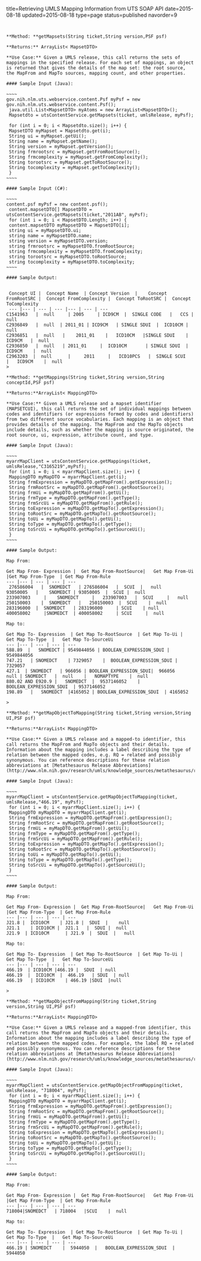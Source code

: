title=Retrieving UMLS Mapping Information from UTS SOAP API
date=2015-08-18
updated=2015-08-18
type=page
status=published
navorder=9
~~~~~~


**Method: **getMapsets(String ticket,String version,PSF psf)

**Returns:** ArrayList< MapsetDTO>

**Use Case:** Given a UMLS release, this call returns the sets of mappings in the specified release. For each set of mappings, an object is returned that gives the details of the map set: the root source, the MapFrom and MapTo sources, mapping count, and other properties.

#### Sample Input (Java):

~~~~
gov.nih.nlm.uts.webservice.content.Psf myPsf = new gov.nih.nlm.uts.webservice.content.Psf();
 java.util.List<MapsetDTO> myAtoms = new ArrayList<MapsetDTO>();
 Mapsetdto = utsContentService.getMapsets(ticket, umlsRelease, myPsf);

 for (int i = 0; i < Mapsetdto.size(); i++) {
 MapsetDTO myMapset = Mapsetdto.get(i);
 String ui = myMapset.getUi();
 String name = myMapset.getName();
 String version = myMapset.getVersion();
 String frmrootsrc = myMapset.getFromRootSource();
 String frmcomplexity = myMapset.getFromComplexity();
 String torootsrc = myMapset.getToRootSource();
 String tocomplexity = myMapset.getToComplexity();
 }
~~~~

#### Sample Input (C#):

~~~~
content.psf myPsf = new content.psf();
 content.mapsetDTO[] MapsetDTO = utsContentService.getMapsets(ticket,"2011AB", myPsf);
 for (int i = 0; i < MapsetDTO.Length; i++) {
 content.mapsetDTO myMapsetDTO = MapsetDTO[i];
 string ui = myMapsetDTO.ui;
 string name = myMapsetDTO.name;
 string version = myMapsetDTO.version;
 string frmrootsrc = myMapsetDTO.fromRootSource;
 string frmcomplexity = myMapsetDTO.fromComplexity;
 string torootsrc = myMapsetDTO.toRootSource;
 string tocomplexity = myMapsetDTO.toComplexity;
~~~~

#### Sample Output:


 Concept UI |  Concept Name  | Concept Version  |    Concept FromRootSRC |  Concept FromComplexity |  Concept ToRootSRC |  Concept ToComplexity 
 --- |--- | --- | --- |--- | --- | --- 
C1541963   |  null     | 2005     | ICD9CM  |  SINGLE CODE   |   CCS |   null 
C2936849   |  null  | 2011_01 | ICD9CM   | SINGLE SDUI  |  ICD10CM |   null
C2936851   |  null   |    2011_01    |   ICD10CM   |SINGLE SDUI    |  ICD9CM   |  null
C2936850   |  null   | 2011_01     |  ICD10CM       | SINGLE SDUI  | ICD9CM    |  null  
C2963203  |  null      |     2011     |   ICD10PCS   |  SINGLE SCUI   |   ICD9CM    |  null 
>

**Method: **getMappings(String ticket,String version,String conceptId,PSF psf)

**Returns:**ArrayList< MappingDTO>

**Use Case:** Given a UMLS release and a mapset identifier (MAPSETCUI), this call returns the set of individual mappings between codes and identifiers (or expressions formed by codes and identifiers) from two different source vocabularies. Each mapping is an object that provides details of the mapping. The MapFrom and the MapTo objects include details, such as whether the mapping is source originated, the root source, ui, expression, attribute count, and type.

#### Sample Input (Java):

~~~~
myarrMapClient = utsContentService.getMappings(ticket, umlsRelease,"C3165219",myPsf);
 for (int i = 0; i < myarrMapClient.size(); i++) {
 MappingDTO myMapDTO = myarrMapClient.get(i);
 String frmExpression = myMapDTO.getMapFrom().getExpression();
 String frmRootSrc = myMapDTO.getMapFrom().getRootSource();
 String frmUi = myMapDTO.getMapFrom().getUi();
 String frmType = myMapDTO.getMapFrom().getType();
 String frmSrcUi = myMapDTO.getMapFrom().getRule();
 String toExpression = myMapDTO.getMapTo().getExpression();
 String toRootSrc = myMapDTO.getMapTo().getRootSource();
 String toUi = myMapDTO.getMapTo().getUi();
 String toType = myMapDTO.getMapTo().getType();
 String toSrcUi = myMapDTO.getMapTo().getSourceUi();
 }
~~~~

#### Sample Output:

Map From: 

Get Map From- Expression |  Get Map From-RootSource|   Get Map From-Ui  |Get Map From-Type  | Get Map From-Rule    
--- |--- | --- | --- | ---
 276586004   |  SNOMEDCT   | 276586004   |  SCUI  |   null   
93050005   |    SNOMEDCT | 93050005  |  SCUI |  null               
233907003     |    SNOMEDCT     |   233907003   |  SCUI     |   null  
250150003    |  SNOMEDCT   |   250150003  |  SCUI    |  null       
283196000  |  SNOMEDCT   | 283196000     | SCUI    | null 
400058002     |SNOMEDCT  | 400058002     | SCUI     |  null    
                       
Map to:

Get Map To- Expression  | Get Map To-RootSource  | Get Map To-Ui |  Get Map To-Type  |   Get Map To-SourceUi
--- |--- | --- | --- | ---
588.89  |   SNOMEDCT | 9549844056 | BOOLEAN_EXPRESSION_SDUI |  9549844056       
747.21   | SNOMEDCT    | 7329057    |  BOOLEAN_EXPRESSION_SDUI |  7329057      
427.1  | SNOMEDCT   | 966056 | BOOLEAN_EXPRESSION_SDUI|  966056   
null | SNOMEDCT   |  null    |   NOMAPTYPE    |  null           
880.02 AND E920.9 |   SNOMEDCT  |  9537146052    |  BOOLEAN_EXPRESSION_SDUI  | 9537146052 
198.89   |   SNOMEDCT  |4165052 | BOOLEAN_EXPRESSION_SDUI  | 4165052     

>

**Method: **getMapObjectToMapping(String ticket,String version,String UI,PSF psf)

**Returns:**ArrayList< MappingDTO>

**Use Case:** Given a UMLS release and a mapped-to identifier, this call returns the MapFrom and MapTo objects and their details. Information about the mapping includes a label describing the type of relation between the mapped codes, e.g. RQ = related and possibly synonymous. You can reference descriptions for these relation abbreviations at [Metathesaurus Release Abbreviations](http://www.nlm.nih.gov/research/umls/knowledge_sources/metathesaurus/release/abbreviations.html)

#### Sample Input (Java):

~~~~
myarrMapClient = utsContentService.getMapObjectToMapping(ticket, umlsRelease,"466.19", myPsf);
 for (int i = 0; i < myarrMapClient.size(); i++) {
 MappingDTO myMapDTO = myarrMapClient.get(i);
 String frmExpression = myMapDTO.getMapFrom().getExpression();
 String frmRootSrc = myMapDTO.getMapFrom().getRootSource();
 String frmUi = myMapDTO.getMapFrom().getUi();
 String frmType = myMapDTO.getMapFrom().getType();
 String frmSrcUi = myMapDTO.getMapFrom().getRule();
 String toExpression = myMapDTO.getMapTo().getExpression();
 String toRootSrc = myMapDTO.getMapTo().getRootSource();
 String toUi = myMapDTO.getMapTo().getUi();
 String toType = myMapDTO.getMapTo().getType();
 String toSrcUi = myMapDTO.getMapTo().getSourceUi();
 }
~~~~

#### Sample Output:

Map From: 

Get Map From- Expression |  Get Map From-RootSource|   Get Map From-Ui  |Get Map From-Type  | Get Map From-Rule    
--- |--- | --- | --- | ---       
J21.8 |  ICD10CM    | J21.8 |  SDUI  |    null     
J21.1    | ICD10CM |  J21.1   |  SDUI |  null   
J21.9  | ICD10CM      | J21.9  |  SDUI  |   null 

Map to:

Get Map To- Expression  | Get Map To-RootSource  | Get Map To-Ui |  Get Map To-Type  |   Get Map To-SourceUi
--- |--- | --- | --- | ---                  
466.19  | ICD10CM |466.19 |  SDUI  | null      
466.19  |  ICD10CM  |  466.19   | SDUI  | null  
466.19   | ICD10CM    | 466.19 |SDUI  |null      

>

**Method: **getMapObjectFromMapping(String ticket,String version,String UI,PSF psf)

**Returns:**ArrayList< MappingDTO>

**Use Case:** Given a UMLS release and a mapped-from identifier, this call returns the MapFrom and MapTo objects and their details.
Information about the mapping includes a label describing the type of relation between the mapped codes. For example, the label RQ = related and possibly synonymous. You can reference descriptions for these relation abbreviations at [Metathesaurus Release Abbreviations](http://www.nlm.nih.gov/research/umls/knowledge_sources/metathesaurus/release/abbreviations.html)

#### Sample Input (Java):

~~~~
myarrMapClient = utsContentService.getMapObjectFromMapping(ticket, umlsRelease, "718004", myPsf);
 for (int i = 0; i < myarrMapClient.size(); i++) {
 MappingDTO myMapDTO = myarrMapClient.get(i);
 String frmExpression = myMapDTO.getMapFrom().getExpression();
 String frmRootSrc = myMapDTO.getMapFrom().getRootSource();
 String frmUi = myMapDTO.getMapFrom().getUi();
 String frmType = myMapDTO.getMapFrom().getType();
 String frmSrcUi = myMapDTO.getMapFrom().getRule();
 String toExpression = myMapDTO.getMapTo().getExpression();
 String toRootSrc = myMapDTO.getMapTo().getRootSource();
 String toUi = myMapDTO.getMapTo().getUi();
 String toType = myMapDTO.getMapTo().getType();
 String toSrcUi = myMapDTO.getMapTo().getSourceUi();
 }
~~~~

#### Sample Output:

Map From: 

Get Map From- Expression |  Get Map From-RootSource|   Get Map From-Ui  |Get Map From-Type  | Get Map From-Rule    
--- |--- | --- | --- | ---       
718004|SNOMEDCT   | 718004   |SCUI    |  null   

Map to:

Get Map To- Expression  | Get Map To-RootSource  | Get Map To-Ui |  Get Map To-Type  |   Get Map To-SourceUi
--- |--- | --- | --- | ---  
466.19 | SNOMEDCT    |  5944050  |   BOOLEAN_EXPRESSION_SDUI  | 5944050   



